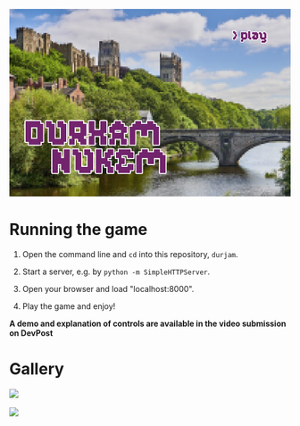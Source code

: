 ![](title%20screen/assets/title_image.png)

# Running the game

1. Open the command line and `cd` into this repository, `durjam`.

2. Start a server, e.g. by `python -m SimpleHTTPServer`.

3. Open your browser and load "localhost:8000".

5. Play the game and enjoy!

**A demo and explanation of controls are available in the video submission on DevPost**

# Gallery

![](https://media.giphy.com/media/MFUOFSVpBwTS2ya7up/giphy.gif)

![](https://media.giphy.com/media/TGQwqcgBbuz6kOXrt8/giphy.gif)
